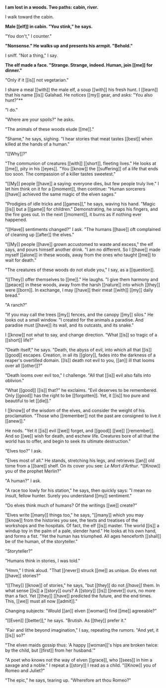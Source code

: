 **I am lost in a woods. Two paths: cabin, river.** 

I walk toward the cabin.

**Male [[elf]] in cabin. "You stink," he says.**

"You don't," I counter."

**"Nonsense." He walks up and presents his armpit. "Behold."**

I sniff. "Not a thing," I say.

**The elf made a face. "Strange. Strange, indeed. Human, join [[me]] for dinner."**

"Only if it [[is]] not vegetarian."

I share a meal [[with]] the male elf, a soup [[with]] his fresh hunt. I [[learn]] that his name [[is]] Galahad. He notices [[my]] gear, and asks: "You also hunt?"**

"I do."

"Where are your spoils?" he asks.

"The animals of these woods elude [[me]]."

"Shame," he says, sighing. "I hear stories that meat tastes [[best]] when killed at the hands of a human."

"[[Why]]?"

"The communion of creatures [[with]] [[short]], fleeting lives." He looks at [[me]], pity in his [[eyes]]. "You [[know]] the [[suffering]] of a life that ends too soon. The compassion of a killer tastes sweetest."

"[[My]] people [[have]] a saying: everyone dies, but few people truly live." I let him think on it for a [[moment]], then continue: "Human sorcerers [[have]] achieved the same magic of the elven sages."

"Prodigies of idle tricks and [[games]]," he says, waving his hand. "Magic [[is]] but a [[game]] for children." Demonstrating, he snaps his fingers, and the fire goes out. In the next [[moment]], it burns as if nothing ever happened.

"[[Have]] sentiments changed?" I ask. "The humans [[have]] oft complained of cleaning up [[after]] the elves."

"[[My]] people [[have]] grown accustomed to waste and excess," the elf says, and pours himself another drink. "I am no different. So I [[have]] made myself [[alone]] in these woods, away from the ones who taught [[me]] to wait for death."

"The creatures of these woods do not elude you," I say, as a [[question]].

"[[They]] offer themselves to [[me]]." He laughs. "I give them harmony and [[peace]] in these woods, away from the harsh [[nature]] into which [[they]] were [[born]]. In exchange, I may [[have]] their meat [[with]] [[my]] daily bread."

"A ranch?"

"If you may call the trees [[my]] fences, and the canopy [[my]] silos." He looks out a small window. "I created for the animals a paradise. And paradise must [[have]] its wall, and its outcasts, and its snake."

I [[know]] not what to say, and change direction. "What [[is]] so tragic of a [[short]] life?"

"Death itself," he says. "Death, the abyss of evil, into which all that [[is]] [[good]] escapes. Creation, in all its [[glory]], fades into the darkness of a reaper's overtilled domain. [[Is]] death not evil to you, [[an]] ill that looms over all [[other]]?"

"Death looms over evil too," I challenge. "All that [[is]] evil also falls into oblivion."

"What [[good]] [[is]] that?" he exclaims. "Evil deserves to be remembered. Only [[good]] has the right to be [[forgotten]]. Yet, it [[is]] too pure and beautiful to let [[die]]."

I [[know]] of the wisdom of the elves, and consider the weight of his proclamation. "Those who [[remember]] not the past are consigned to live it [[anew]]."

He nods. "Yet it [[is]] evil [[we]] forget, and [[good]] [[we]] [[remember]]. And so [[we]] wish for death, and eschew life. Creatures bore of all that the world has to offer, and begin to seek its ultimate destruction."

"Elves too?" I ask.

"Elves most of all." He stands, stretching his legs, and retrieves [[an]] old tome from a [[bare]] shelf. On its cover you see: *Le Mort d'Arthur*. "[[Know]] you of the prophet Merlin?"

"A human?" I ask.

"A race too lowly for his station," he says, then quickly says: "I mean no insult, fellow hunter. Surely you understand [[my]] sentiment."

"Do elves think much of humans? Of the writings [[we]] create?"

"Elves write [[many]] things too," he says, "[[many]] which you may [[know]] from the histories you see, the texts and treatises of the workshops and the hospitals. Of fact, the elf [[is]] master. The world [[is]] a windup toy in the palm of a pale, slender hand." He looks at his own hand, and forms a fist. "Yet the human has triumphed. All ages henceforth [[shall]] be of the human, of the storyteller."

"Storyteller?"

"Humans think in stories, I was told."

"Hmm," I think aloud. "That [[never]] struck [[me]] as unique. Do elves not [[have]] stories?"

"[[They]] [[know]] of stories," he says, "but [[they]] do not *[[have]]* them. In what sense [[is]] a [[story]] ours? A [[story]] [[is]] [[never]] ours, no more than a fact. Yet [[they]] [[have]] predicted the future, and the end times. This, [[we]] must all now [[admit]]."

Changing subjects: "Would [[an]] elven [[woman]] find [[me]] agreeable?"

"[[Even]] [[better]]," he says. "Brutish. As [[they]] prefer it."

"Fair and lithe beyond imagination," I say, repeating the rumors. "And yet, it [[is]] so?"

"The elven maids gossip thus: 'A happy [[woman]]'s hips are broken twice: by the child, but [[first]] from her husband.'"

"A poet who knows not the way of elven [[grace]], who [[sees]] in him a savage and a noble." I repeat a [[story]] I read as a child. "[[Know]] you of Romeo and Juliet?"

"The epic," he says, tearing up. "Wherefore art thou Romeo?"

